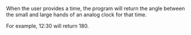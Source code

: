 When the user provides a time, the program will return the angle between the small and large hands of an analog clock for that time.

For example, 12:30 will return 180.
